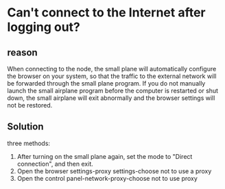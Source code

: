 # Can't connect to the Internet after logging out?

## reason

When connecting to the node, the small plane will automatically configure the browser on your system, so that the traffic to the external network will be forwarded through the small plane program. If you do not manually launch the small airplane program before the computer is restarted or shut down, the small airplane will exit abnormally and the browser settings will not be restored.

## Solution

three methods:

1. After turning on the small plane again, set the mode to "Direct connection", and then exit.
2. Open the browser settings-proxy settings-choose not to use a proxy
3. Open the control panel-network-proxy-choose not to use proxy
